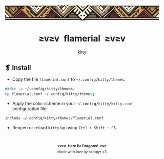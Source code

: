 <p align="center">
    <img alt="" src="../../assets/ornament.png" />
</p>
<h1 align="center">≥v≥v&ensp;flamerial&ensp;≥v≥v</h1>
<p align="center">kitty</p>

## ❡ Install

- Copy the file `flamerial.conf` to `~/.config/kitty/themes`:

```sh
mkdir -p ~/.config/kitty/themes;
cp flamerial.conf ~/.config/kitty/themes;
```

- Apply the color scheme in your `~/.config/kitty/kitty.conf` configuration file:

```sh
include ~/.config/kitty/themes/flamerial.conf
```

- Reopen or reload `kitty` by using `Ctrl + Shift + F5`.

&ensp;
<p align="center"><sup><strong>≥v≥v&ensp;Here Be Dragons!&ensp;≥v≥</strong><br />Made with love by skippyr <3</sup></p>
